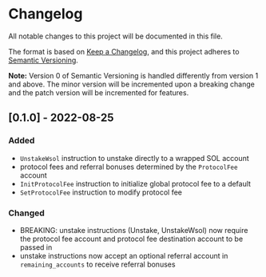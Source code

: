 # Changelog

All notable changes to this project will be documented in this file.

The format is based on [Keep a Changelog](https://keepachangelog.com/en/1.0.0/),
and this project adheres to [Semantic Versioning](https://semver.org/spec/v2.0.0.html).

**Note:** Version 0 of Semantic Versioning is handled differently from version 1 and above.
The minor version will be incremented upon a breaking change and the patch version will be
incremented for features.

## [0.1.0] - 2022-08-25

### Added

- `UnstakeWsol` instruction to unstake directly to a wrapped SOL account
- protocol fees and referral bonuses determined by the `ProtocolFee` account
- `InitProtocolFee` instruction to initialize global protocol fee to a default
- `SetProtocolFee` instruction to modify protocol fee

### Changed

- BREAKING: unstake instructions (Unstake, UnstakeWsol) now require the protocol fee account and protocol fee destination account to be passed in
- unstake instructions now accept an optional referral account in `remaining_accounts` to receive referral bonuses
